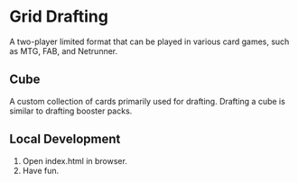 # Grid Drafting

A two-player limited format that can be played in various card games, such as MTG, FAB, and Netrunner.

## Cube

A custom collection of cards primarily used for drafting. Drafting a cube is similar to drafting booster packs.

## Local Development

1. Open index.html in browser.
2. Have fun.